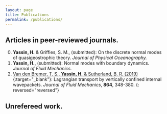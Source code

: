 ```yaml
---
layout: page
title: Publications
permalink: /publications/
---
```


## Articles in peer-reviewed journals. 

0. **Yassin, H.** & Griffies, S. M., (submitted): On the discrete normal modes of quasigeostrophic theory. *Journal of Physical Oceanography.*
0. **Yassin, H.**, (submitted): Normal modes with boundary dynamics. *Journal of Fluid Mechanics.*
0. [Van den Bremer, T. S., **Yassin, H.** & Sutherland, B. R. (2019)](https://doi.org/10.1017/jfm.2019.30){:target="_blank"}: Lagrangian transport by vertically confined internal wavepackets. *Journal of Fluid Mechanics*, **864**, 348-380.
{: reversed="reversed"}


## Unrefereed work.
